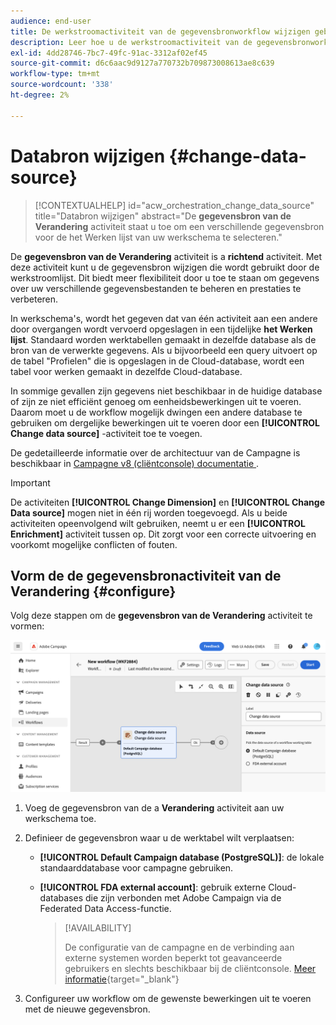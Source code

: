 ```yaml
---
audience: end-user
title: De werkstroomactiviteit van de gegevensbronworkflow wijzigen gebruiken
description: Leer hoe u de werkstroomactiviteit van de gegevensbronworkflow wijzigen gebruikt
exl-id: 4dd28746-7bc7-49fc-91ac-3312af02ef45
source-git-commit: d6c6aac9d9127a770732b709873008613ae8c639
workflow-type: tm+mt
source-wordcount: '338'
ht-degree: 2%

---
```


# Databron wijzigen {#change-data-source}

>[!CONTEXTUALHELP]
>id="acw_orchestration_change_data_source"
>title="Databron wijzigen"
>abstract="De **gegevensbron van de Verandering** activiteit staat u toe om een verschillende gegevensbron voor de het Werken lijst van uw werkschema te selecteren."

De **gegevensbron van de Verandering** activiteit is a **richtend** activiteit. Met deze activiteit kunt u de gegevensbron wijzigen die wordt gebruikt door de werkstroomlijst. Dit biedt meer flexibiliteit door u toe te staan om gegevens over uw verschillende gegevensbestanden te beheren en prestaties te verbeteren.

In werkschema&#39;s, wordt het gegeven dat van één activiteit aan een andere door overgangen wordt vervoerd opgeslagen in een tijdelijke **het Werken lijst**. Standaard worden werktabellen gemaakt in dezelfde database als de bron van de verwerkte gegevens. Als u bijvoorbeeld een query uitvoert op de tabel &quot;Profielen&quot; die is opgeslagen in de Cloud-database, wordt een tabel voor werken gemaakt in dezelfde Cloud-database.

In sommige gevallen zijn gegevens niet beschikbaar in de huidige database of zijn ze niet efficiënt genoeg om eenheidsbewerkingen uit te voeren. Daarom moet u de workflow mogelijk dwingen een andere database te gebruiken om dergelijke bewerkingen uit te voeren door een **[!UICONTROL Change data source]** -activiteit toe te voegen.

De gedetailleerde informatie over de architectuur van de Campagne is beschikbaar in [ Campagne v8 (cliëntconsole) documentatie ](https://experienceleague.adobe.com/docs/campaign/campaign-v8/config/architecture/architecture.html?lang=nl-NL).

>[!IMPORTANT]
>
>De activiteiten **[!UICONTROL Change Dimension]** en **[!UICONTROL Change Data source]** mogen niet in één rij worden toegevoegd. Als u beide activiteiten opeenvolgend wilt gebruiken, neemt u er een **[!UICONTROL Enrichment]** activiteit tussen op. Dit zorgt voor een correcte uitvoering en voorkomt mogelijke conflicten of fouten.

<!--

Let's say you want to send VIP customers a unique offer code that they can redeem on your online store. To do this, you need to:

1. Query VIP customers on the "Profiles" table located on the Cloud database,
1. Retrieve an offer code for each targeted profile through API calls,
1. Update each profile with the assigned offer code,
1. Send an email to the profiles with their offer code.

In this situation, it is recommended to execute the offer code assignment operation on the local database, which is better suited for unitary operations. To do this, you need to add a **[!UICONTROL Change data source]** activity before the operation in order to execute it on the Campaign local database.

Before executing the operation, the working table is copied to the local database so that the operation can run there. Once done, the system detects that the profiles that we want to update are on another location. The data is therefore automatically copied back to the Cloud database where the "Profiles" table is located.
-->

## Vorm de de gegevensbronactiviteit van de Verandering {#configure}

Volg deze stappen om de **gegevensbron van de Verandering** activiteit te vormen:

![ Schermafbeelding die toont hoe te om de de gegevensbronactiviteit van de Verandering aan een werkschema toe te voegen.](../assets/workflow-change-data-source-add.png)

1. Voeg de gegevensbron van de a **Verandering** activiteit aan uw werkschema toe.

1. Definieer de gegevensbron waar u de werktabel wilt verplaatsen:

   * **[!UICONTROL Default Campaign database (PostgreSQL)]**: de lokale standaarddatabase voor campagne gebruiken.
   * **[!UICONTROL FDA external account]**: gebruik externe Cloud-databases die zijn verbonden met Adobe Campaign via de Federated Data Access-functie.

     >[!AVAILABILITY]
     >
     >De configuratie van de campagne en de verbinding aan externe systemen worden beperkt tot geavanceerde gebruikers en slechts beschikbaar bij de cliëntconsole. [Meer informatie](https://experienceleague.adobe.com/docs/campaign/campaign-v8/connect/fda.html?lang=nl-NL){target="_blank"}

1. Configureer uw workflow om de gewenste bewerkingen uit te voeren met de nieuwe gegevensbron.

<!--
## Example {#example}

The workflow below illustrates the use case detailed earlier, sending VIP customers offer codes that they can redeem on our online store.

-->